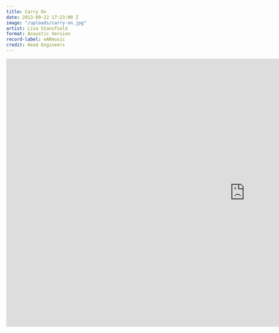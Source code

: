 ```yaml
---
title: Carry On
date: 2013-09-22 17:23:00 Z
image: "/uploads/carry-on.jpg"
artist: Lisa Stansfield
format: Acoustic Version
record-label: eARmusic
credit: Head Engineers
---
```


<div class="responsive-embed  widescreen">
<iframe width="1280" height="720" src="https://www.youtube.com/embed/PlAyKo-Ks5A?rel=0&amp;showinfo=0" frameborder="0" allowfullscreen></iframe>
</div>